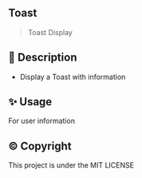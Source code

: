 ## Toast

> Toast Display

## 📃 Description

* Display a Toast with information


## ✨️ Usage
For user information



## ©️ Copyright
This project is under the MIT LICENSE
